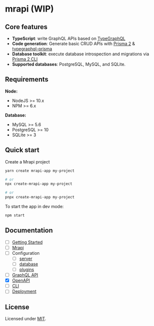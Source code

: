 # mrapi (WIP)

## Core features

- **TypeScript**: write GraphQL APIs based on [TypeGraphQL](https://github.com/MichalLytek/type-graphql)
- **Code generation**: Generate basic CRUD APIs with [Prisma 2](https://github.com/prisma/prisma) & [typegraphql-prisma](https://www.npmjs.com/package/typegraphql-prisma)
- **Database toolkit**: execute database introspection and migrations via [Prisma 2 CLI](https://github.com/prisma/prisma/blob/master/src/packages/cli/README.md)
- **Supported databases**: PostgreSQL, MySQL, and SQLite.

## Requirements

**Node:**

- NodeJS >= 10.x
- NPM >= 6.x

**Database:**

- MySQL >= 5.6
- PostgreSQL >= 10
- SQLite >= 3

## Quick start

Create a Mrapi project

```bash
yarn create mrapi-app my-project

# or
npx create-mrapi-app my-project

# or
pnpx create-mrapi-app my-project
```

To start the app in dev mode:

```bash
npm start
```

## Documentation

- [ ] [Getting Started](./docs/Getting-Started.md)
- [ ] [Mrapi](./docs/Mrapi.md)
- [ ] Configuration
  - [ ] [server](./docs/Configuration/server.md)
  - [ ] [database](./docs/Configuration/database.md)
  - [ ] [plugins](./docs/Configuration/plugins.md)
- [ ] [GraphQL API](./docs/GraphQL-API.md)
- [x] [OpenAPI](./docs/OpenAPI.md)
- [ ] [CLI](./docs/CLI.md)
- [ ] [Deployment](./docs/Deployment.md)

## License

Licensed under [MIT](./LICENSE).
